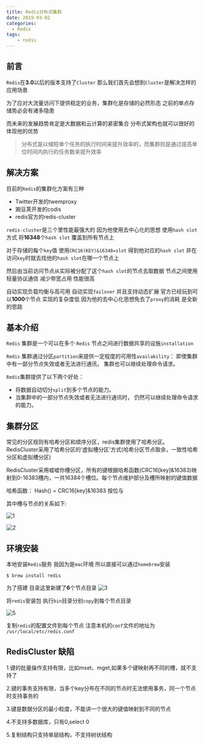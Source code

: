 ```yaml
---
title: Redis分布式集群
date: 2019-03-02
categories:
  - Redis
tags:
    - redis
---
```

## 前言
`Redis`在**3.0**以后的版本支持了`Cluster` 那么我们首先会想到`Cluster`是解决怎样的应用场景

为了应对大流量访问下提供稳定的业务，集群化是存储的必然形态  之前的单点存储势必会有诸多隐患

而未来的发展趋势肯定是大数据和云计算的紧密集合 分布式架构也就可以很好的体现他的优势 

> 分布式是以缩短单个任务的执行时间来提升效率的，而集群则是通过提高单位时间内执行的任务数来提升效率

## 解决方案
目前的`Redis`的集群化方案有三种

- Twitter开发的twemproxy
- 豌豆荚开发的codis
- redis官方的redis-cluster

`redis-cluster`是三个里性能最强大的 因为他使用去中心化的思想 使用`hash slot`方式 将**16348**个`hash slot` 覆盖到所有节点上 

对于存储的每个`key`值 使用`CRC16(KEY)&16348=slot` 得到他对应的`hash slot` 并在访问`key`时就去找他的`hash slot`在哪一个节点上 

然后由当前访问节点从实际被分配了这个`hash slot`的节点去取数据 节点之间使用轻量协议通信 减少带宽占用 性能很高 

自动实现负载均衡与高可用 自动实现`failover`  并且支持动态扩展 官方已经玩到可以**1000**个节点 实现的复杂度低  因为他的去中心化思想免去了`proxy`的消耗 是全新的思路

## 基本介绍
`Redis` 集群是一个可以在多个 `Redis` 节点之间进行数据共享的设施`installation`

`Redis` 集群通过分区`partition`来提供一定程度的可用性`availability`： 即使集群中有一部分节点失效或者无法进行通讯， 集群也可以继续处理命令请求。

`Redis`集群提供了以下两个好处：
- 将数据自动切分`split`到多个节点的能力。
- 当集群中的一部分节点失效或者无法进行通讯时， 仍然可以继续处理命令请求的能力。

## 集群分区
常见的分区规则有哈希分区和顺序分区，redis集群使用了哈希分区。RedisCluster采用了哈希分区的'虚拟槽分区'方式(哈希分区节点取余，一致性哈希分区和虚拟槽分区)

RedisCluster采用嘘嘘你槽分区，所有的键根据哈希函数(CRC16[key]&16383)映射到0-16383槽内，一共16384个槽位。每个节点维护部分及槽所映射的键值数据

哈希函数： Hash() = CRC16[key]&16383 按位与

其中槽与节点的关系如下:

![1](/images/articles/2019-03-02/001.png)

![2](/images/articles/2019-03-02/002.png)

## 环境安装

本地安装`Redis`服务  我因为是`mac`环境  所以直接可以通过`homebrew`安装

```shell
$ brew install redis
```

为了搭建  目录这里新建了**6**个节点目录
![3](/images/articles/2019-03-02/003.png)

将`redis`安装包 执行`bin`目录分别`copy`到每个节点目录

![5](/images/articles/2019-03-02/005.png)

复制`redis`的配置文件到每个节点  注意本机的`conf`文件的地址为 `/usr/local/etc/redis.conf`

## RedisCluster 缺陷
1.键的批量操作支持有限，比如mset、mget,如果多个键映射再不同的槽，就不支持了

2.键的事务支持有限，当多个key分布在不同的节点时无法使用事务，同一个节点时支持事务的

3.键是数据分区的最小粒度，不能讲一个很大的键值映射到不同的节点

4.不支持多数据库，只有0,select 0

5.复制结构只支持单层结构，不支持树状结构
